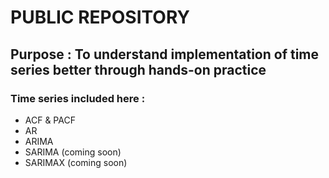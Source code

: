 # PUBLIC REPOSITORY

## Purpose : To understand implementation of time series better through hands-on practice

### Time series included here :
- ACF & PACF
- AR 
- ARIMA
- SARIMA (coming soon)
- SARIMAX (coming soon)